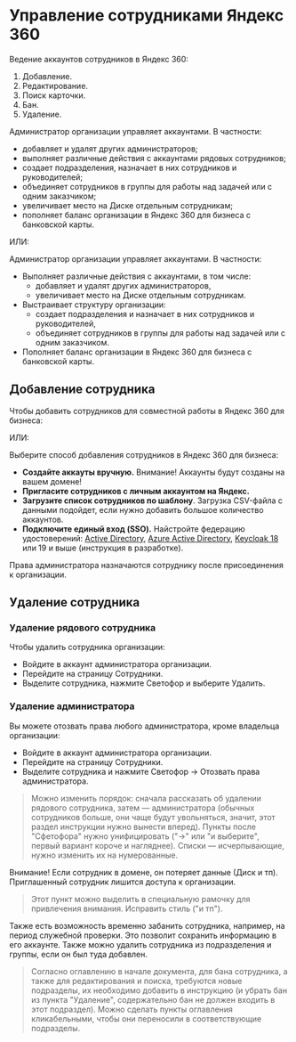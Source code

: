 # Управление сотрудниками Яндекс 360

Ведение аккаунтов сотрудников в Яндекс 360:

1. Добавление.
2. Редактирование.
3. Поиск карточки.
4. Бан.
5. Удаление.

Администратор организации управляет аккаунтами. В частности:

- добавляет и удалят других администраторов;
- выполняет различные действия с аккаунтами рядовых сотрудников;
- создает подразделения, назначает в них сотрудников и руководителей;
- объединяет сотрудников в группы для работы над задачей или с одним заказчиком;
- увеличивает место на Диске отдельным сотрудникам;
- пополняет баланс организации в Яндекс 360 для бизнеса с банковской карты.

ИЛИ:

Администратор организации управляет аккаунтами. В частности:

- Выполняет различные действия с аккаунтами, в том числе:
  - добавляет и удалят других администраторов,
  - увеличивает место на Диске отдельным сотрудникам.
- Выстраивает структуру организации:
  - создает подразделения и назначает в них сотрудников и руководителей,
  - объединяет сотрудников в группы для работы над задачей или с одним заказчиком.
- Пополняет баланс организации в Яндекс 360 для бизнеса с банковской карты.

## Добавление сотрудника

Чтобы добавить сотрудников для совместной работы в Яндекс 360 для бизнеса:

ИЛИ:

Выберите способ добавления сотрудников в Яндекс 360 для бизнеса:

- **Создайте аккауты вручную.** Внимание! Аккаунты будут созданы на вашем домене!
- **Пригласите сотрудников с личным аккаунтом на Яндекс.**
- **Загрузите список сотрудников по шаблону**. Загрузка CSV-файла с данными подойдет, если нужно добавить большое количество аккаунтов.
- **Подключите единый вход (SSO).** Найстройте <span title="В технологиях единого входа Single Sign-On (SSO) поставщик удостоверений (IdP) отвечает за аутентификацию пользователей, а поставщик сервисов (SP) управляет доступом к ресурсам">федерацию удостоверений</span>: [Active Directory](https://yandex.ru/support/yandex-360/business/admin/ru/sso/adfs-preset), [Azure Active Directory](https://yandex.ru/support/yandex-360/business/admin/ru/sso/adfs-azure-preset), [Keycloak 18](https://yandex.ru/support/yandex-360/business/admin/ru/sso/keycloak-preset-18) или 19 и выше (инструкция в разработке).

Права администратора назначаются сотруднику после присоединения к организации.

## Удаление сотрудника

### Удаление рядового сотрудника

Чтобы удалить сотрудника организации:
- Войдите в аккаунт администратора организации.
- Перейдите на страницу Сотрудники.
- Выделите сотрудника, нажмите Светофор и выберите Удалить.

### Удаление администратора

Вы можете отозвать права любого администратора, кроме владельца организации:

- Войдите в аккаунт администратора организации.
- Перейдите на страницу Сотрудники.
- Выделите сотрудника и нажмите Светофор → Отозвать права администратора.

> Можно изменить порядок: сначала рассказать об удалении рядового сотрудника, затем — администратора (обычных сотрудников больше, они чаще будут увольняться, значит, этот раздел инструкции нужно вынести вперед). Пункты после "Сфетофора" нужно унифицировать ("→" или "и выберите", первый вариант короче и нагляднее). Списки — исчерпывающие, нужно изменить их на нумерованные.

Внимание! Если сотрудник в домене, он потеряет данные (Диск и тп). Приглашенный сотрудник лишится доступа к организации.

> Этот пункт можно выделить в специальную рамочку для привлечения внимания. Исправить стиль ("и тп").

Также есть возможность временно забанить сотрудника, например, на период служебной проверки. Это позволит сохранить информацию в его аккаунте. Также можно удалить сотрудника из подразделения и группы, если он был туда добавлен.

> Согласно оглавлению в начале документа, для бана сотрудника, а также для редактирования и поиска, требуются новые подразделы, их необходимо добавить в инструкцию (и убрать бан из пункта "Удаление", содержательно бан не должен входить в этот подраздел). Можно сделать пункты оглавления кликабельными, чтобы они переносили в соответствующие подразделы.
